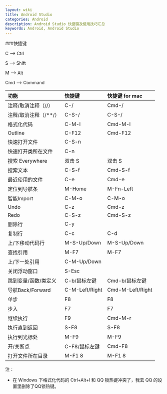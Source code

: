 ```yaml
---
layout: wiki
title: Android Studio
categories: Android
description: Android Studio 快捷键及使用技巧汇总
keywords: Android, Android Studio
---
```


###快捷键

C --> Ctrl

S --> Shift

M --> Alt

Cmd --> Command

|功能|快捷键|快捷键 for mac|
|:---|:---|:---|
|注释/取消注释（//）|C-/|Cmd-/|
|注释/取消注释（/\*\*/）|C-S-/|C-S-/|
|格式化代码|C-M-l|Cmd-M-l|
|Outline|C-F12|Cmd-F12|
|快速打开文件|C-S-n||
|快速打开类所在文件|C-n||
|搜索 Everywhere|双击 S|双击 S|
|搜索文本|C-S-f|Cmd-S-f|
|最近使用的文件|C-e|Cmd-e|
|定位到导航条|M-Home|M-Fn-Left|
|智能Import|C-M-o|C-M-o|
|Undo|C-z|Cmd-z|
|Redo|C-S-z|Cmd-S-z|
|删除行|C-y||
|复制行|C-c|C-d|
|上/下移动代码行|M-S-Up/Down|M-S-Up/Down|
|查找引用|M-F7|M-F7|
|上/下一处引用|C-M-Up/Down||
|关闭浮动窗口|S-Esc||
|跳到变量/函数/类定义|C-b/鼠标左键|Cmd-b/鼠标左键|
|导航Back/Forward|C-M-Left/Right|Cmd-M-Left/Right|
|单步|F8|F8|
|步入|F7|F7|
|继续执行|F9|Cmd-M-r|
|执行直到返回|S-F8|S-F8|
|执行到光标处|M-F9|M-F9|
|开/关断点|C-F8/鼠标左键|Cmd-F8|
|打开文件所在目录|M-F1 8|M-F1 8|

注：

* 在 Windows 下格式化代码的 Ctrl+Alt+l 和 QQ 锁热键冲突了，我去 QQ 的设置里删除了QQ锁热键。
